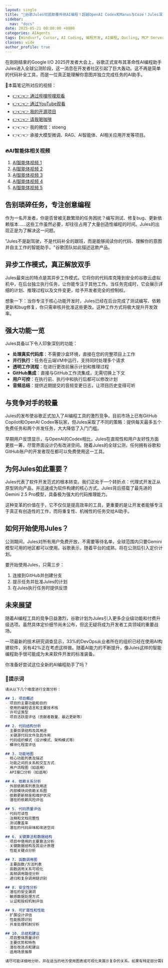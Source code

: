 ```yaml
---
layout: single
title: "🚀谷歌Jules彻底颠覆传统AI编程！超越OpenAI Codex和Manus与Coze！Jules深度实测，完美GitHub集成，自动代码分析与重构，从复杂项目到功能增强一步到位，小白也能轻松编程"
sidebar:
  nav: "docs"
date: 2025-05-21 00:00:00 +0800
categories: AIAgents
tags: [Windsurf, Cursor, AI Coding, 编程开发, AI编程, Docling, MCP Server, MCP, PDF]
classes: wide
author_profile: true
---
```


在刚刚结束的Google I/O 2025开发者大会上，谷歌正式宣布其革命性AI编程助手Jules进入全球公测阶段，这一消息在开发者社区引起了巨大轰动。这不再是简单的代码补全工具，而是一位真正能理解你意图并独立完成任务的AI助手。

🚀本篇笔记所对应的视频：

- [👉👉👉 通过哔哩哔哩观看](https://www.bilibili.com/video/BV1QeE9zeE2z/)
- [👉👉👉 通过YouTube观看](https://youtu.be/_OGUP_geTsA)
- [👉👉👉 我的开源项目](https://github.com/win4r/AISuperDomain)
- [👉👉👉 请我喝咖啡](https://ko-fi.com/aila)
- 👉👉👉 我的微信：stoeng
- 👉👉👉 承接大模型微调、RAG、AI智能体、AI相关应用开发等项目。

### 🔥AI智能体相关视频

1. [AI智能体视频 1](https://youtu.be/vYm0brFoMwA) 
2. [AI智能体视频 2](https://youtu.be/szTXELuaJos)  
3. [AI智能体视频 3](https://youtu.be/szTXELuaJos)  
4. [AI智能体视频 4](https://youtu.be/RxR3x_Uyq4c)  
5. [AI智能体视频 5](https://youtu.be/IrTEDPnEVvU)  



## 告别琐碎任务，专注创意编程

作为一名开发者，你是否曾被无数繁琐的任务困扰？编写测试、修复bug、更新依赖版本......这些工作虽然必要，却往往占用了大量创造性编程的时间。Jules的出现正是为了解决这一问题。

"Jules不是副驾驶，不是代码补全的跟班，而是能够阅读你的代码、理解你的意图并自主工作的智能助手。"谷歌团队如此描述这款产品。

## 异步工作模式，真正解放双手

Jules最突出的特点是其异步工作模式。它将你的代码库克隆到安全的谷歌云虚拟机中，在后台独立执行任务，让你能专注于其他工作。当任务完成时，它会展示详细的计划、推理过程以及文件变更，给予开发者完全的控制权。

想象一下：当你专注于核心功能开发时，Jules已经在后台完成了测试编写、依赖更新和bug修复，你只需审核并批准这些更改。这种工作方式将极大提升开发效率。

## 强大功能一览

Jules具备以下令人印象深刻的功能：

- **处理真实代码库**：不需要沙盒环境，直接在您的完整项目上工作
- **并行执行**：任务在云端VM中运行，支持同时处理多个请求
- **透明工作流程**：在进行更改前展示计划和推理过程
- **GitHub集成**：直接与GitHub工作流集成，无需切换上下文
- **用户可控**：在执行前、执行中和执行后都可以修改计划
- **音频总结**：提供近期提交的音频变更日志，让项目历史变得可听

## 与竞争对手的较量

Jules的发布使谷歌正式加入了AI编程工具的激烈竞争。目前市场上已有GitHub Copilot和OpenAI Codex等玩家，但Jules采取了不同的策略：提供每天最多五个免费任务和两个并发任务，大大降低了入门门槛。

早期用户反馈显示，与OpenAI的Codex相比，Jules在直观性和用户友好性方面更胜一筹，尽管界面设计仍有改进空间。随着Jules的全球公测，任何拥有谷歌和GitHub账户的开发者现在都可以免费使用这一工具。

## 为何Jules如此重要？

Jules代表了软件开发范式的根本转变。我们正处于一个转折点：代理式开发正从原型转向产品，并迅速成为软件构建的核心方式。Jules背后搭载了最先进的Gemini 2.5 Pro模型，具备极为强大的代码推理能力。

这种变革的价值在于，它不仅仅是提高效率的工具，更重要的是让开发者能够专注于真正有创造性的工作，而将重复性、机械性的任务交给AI助手。

## 如何开始使用Jules？

公测期间，Jules对所有用户免费开放，不需要等待名单，全球范围内只要Gemini模型可用的地区都可以使用。谷歌表示，随着平台的成熟，将在公测后引入定价计划。

要开始使用Jules，只需三步：

1. 连接到GitHub并创建分支
2. 提示任务并批准Jules的计划
3. 在Jules执行任务时提供反馈

## 未来展望

随着AI编程工具的竞争日益激烈，谷歌计划为Jules引入更多企业级功能和付费升级选项。虽然具体定价细节尚未公布，但这无疑将成为开发者工具领域的重要战场。

一项最新的技术研究调查显示，33%的DevOps从业者所在的组织已经在使用AI构建软件，另有42%正在考虑这样做。随着AI能力的不断提升，像Jules这样的智能编程助手很可能成为未来软件开发的标准装备。

你准备好尝试这位全新的AI编程助手了吗？

### 🚀提示词

```markdown
请从以下几个维度进行全面分析：

## 1. 项目概述
- 项目的主要功能和目的
- 使用的编程语言和主要技术栈
- 许可证类型
- 项目活跃度评估（贡献者数量、最近更新等）

## 2. 代码结构分析
- 主要目录结构及其用途
- 关键源代码文件及其作用
- 代码组织模式（设计模式、架构模式等）
- 模块化程度评估

## 3. 功能地图
- 核心功能列表及描述
- 功能之间的关系和交互方式
- 用户流程图（如适用）
- API接口分析（如适用）

## 4. 依赖关系分析
- 外部依赖库列表及用途
- 内部模块间依赖关系图
- 依赖更新频率和维护状况
- 潜在的依赖风险评估

## 5. 代码质量评估
- 代码可读性
- 注释和文档完整性
- 测试覆盖率
- 潜在的代码异味和改进空间

## 6. 关键算法和数据结构
- 项目中使用的主要算法分析
- 关键数据结构及其设计原理
- 性能关键点分析

## 7. 函数调用图
- 主要函数/方法列表
- 函数调用关系可视化
- 高频调用路径分析
- 递归和复杂调用链识别

## 8. 安全性分析
- 潜在的安全漏洞
- 敏感数据处理方式
- 认证和授权机制评估

## 9. 可扩展性和性能
- 扩展设计评估
- 性能瓶颈识别
- 并发处理机制分析

## 10. 总结和建议
- 项目整体质量评价
- 主要优势和特色
- 潜在改进点和建议
- 适用场景推荐

请尽可能详细地分析，并在适当的地方使用图表或可视化来展示复杂的关系。如果有特定部分需要更深入分析，请告诉我。

```